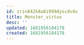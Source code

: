 ```yaml
---
id: zrin842k8a8i999dyscdvdv
title: Monster_virtus
desc: ''
updated: 1681956184178
created: 1681956184178
---
```

